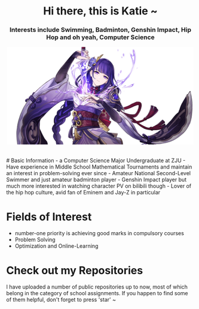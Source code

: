 <h1 align="center">Hi there, this is Katie ~</h1>
<h3 align="center">Interests include Swimming, Badminton, Genshin Impact, Hip Hop and oh yeah, Computer Science</h3>
<p align="center">
<img src="1.png" alt="Raidon Shogun" height="260" width="500"/>
</p>
<br>
# Basic Information
- a Computer Science Major Undergraduate at ZJU
- Have experience in Middle School Mathematical Tournaments and maintain an interest in problem-solving ever since
- Amateur National Second-Level Swimmer and just amateur badminton player
- Genshin Impact player but much more interested in watching character PV on bilibili though
- Lover of the hip hop culture, avid fan of Eminem and Jay-Z in particular


# Fields of Interest
- number-one priority is achieving good marks in compulsory courses
- Problem Solving
- Optimization and Online-Learning

# Check out my Repositories
<p align="left">I have uploaded a number of public repositories up to now, most of which belong in the category of school assignments. If you happen to find some of them helpful, don't forget to press 'star' ~</p>
